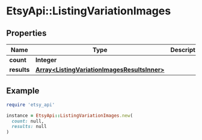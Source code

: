 # EtsyApi::ListingVariationImages

## Properties

| Name | Type | Description | Notes |
| ---- | ---- | ----------- | ----- |
| **count** | **Integer** |  | [optional] |
| **results** | [**Array&lt;ListingVariationImagesResultsInner&gt;**](ListingVariationImagesResultsInner.md) |  | [optional] |

## Example

```ruby
require 'etsy_api'

instance = EtsyApi::ListingVariationImages.new(
  count: null,
  results: null
)
```

